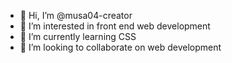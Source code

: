 - 👋 Hi, I’m @musa04-creator
- 👀 I’m interested in front end web development 
- 🌱 I’m currently learning CSS
- 💞️ I’m looking to collaborate on web development 
<!---
musa04-creator/musa04-creator is a ✨ special ✨ repository because its `README.md` (this file) appears on your GitHub profile.
You can click the Preview link to take a look at your changes.
--->
